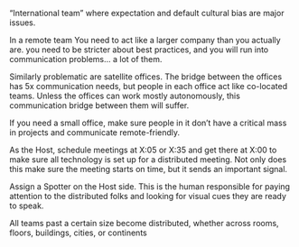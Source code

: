 “International team” where expectation and default cultural bias are major issues.

In a remote team You need to act like a larger company than you actually are. you need to be stricter about best practices, and you will run into communication problems… a lot of them.

Similarly problematic are satellite offices. The bridge between the offices has 5x communication needs, but people in each office act like co-located teams. Unless the offices can work mostly autonomously, this communication bridge between them will suffer.

If you need a small office, make sure people in it don’t have a critical mass in projects and communicate remote-friendly.

As the Host, schedule meetings at X:05 or X:35 and get there at X:00 to make sure all technology is set up for a distributed meeting. Not only does this make sure the meeting starts on time, but it sends an important signal.

Assign a Spotter on the Host side. This is the human responsible for paying attention to the distributed folks and looking for visual cues they are ready to speak.

All teams past a certain size become distributed, whether across rooms, floors, buildings, cities, or continents


